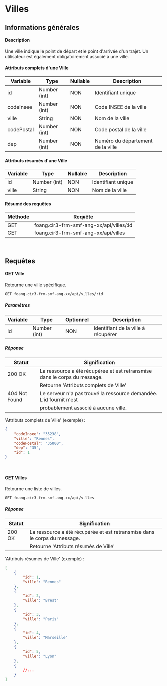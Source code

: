 # Villes

## Informations générales
#### Description
Une ville indique le point de départ et le point d'arrivée d'un trajet. Un utilisateur est également obligatoirement associé
à une ville.

#### Attributs complets d'une Ville
| Variable        | Type                  | Nullable | Description                            |
| --------------- | --------------------- | -------- | -------------------------------------- |
| id              | Number (int)          | NON      | Identifiant unique                     |
| codeInsee       | Number (int)          | NON      | Code INSEE de la ville                 |
| ville           | String                | NON      | Nom de la ville                        |
| codePostal      | Number (int)          | NON      | Code postal de la ville                |
| dep             | Number (int)          | NON      | Numéro du département de la ville      |

#### Attributs résumés d'une Ville
| Variable        | Type                  | Nullable | Description                            |
| --------------- | --------------------- | -------- | -------------------------------------- |
| id              | Number (int)          | NON      | Identifiant unique                     |
| ville           | String                | NON      | Nom de la ville                        |

#### Résumé des requêtes
| Méthode                            | Requête                                    |
| ---------------------------------- | ------------------------------------------ |
| <span class="get">GET</span>       | foang.cir3-frm-smf-ang-xx/api/villes/:id   |
| <span class="get">GET</span>       | foang.cir3-frm-smf-ang-xx/api/villes       |

<br>
<div class="page-break"></div>

## Requêtes
#### <span class="get">GET</span> Ville

Retourne une ville spécifique.

`GET foang.cir3-frm-smf-ang-xx/api/villes/:id`

##### Paramètres
| Variable        | Type                  | Optionnel | Description                            |
| --------------- | --------------------- | --------- | -------------------------------------- |
| id              | Number (int)          | NON       | Identifiant de la ville à récupérer    |

##### Réponse
| Statut          | Signification                                                             |
| --------------- | ------------------------------------------------------------------------- |
| 200 OK          | La ressource a été récupérée et est retransmise dans le corps du message. |
|                 | Retourne 'Attributs complets de Ville'                                    |
| 404 Not Found   | Le serveur n'a pas trouvé la ressource demandée. L'id fournit n'est       |
|                 | probablement associé à aucune ville.                                      |

'Attributs complets de Ville' (exemple) :

```json
{
    "codeInsee": "35238",
    "ville": "Rennes",
    "codePostal": "35000",
    "dep": "35",
    "id": 1
}
```

<br>
<div class="page-break"></div>

#### <span class="get">GET</span> Villes

Retourne une liste de villes.

`GET foang.cir3-frm-smf-ang-xx/api/villes`

##### Réponse
| Statut          | Signification                                                             |
| --------------- | ------------------------------------------------------------------------- |
| 200 OK          | La ressource a été récupérée et est retransmise dans le corps du message. |
|                 | Retourne 'Attributs résumés de Ville'                                     |

'Attributs résumés de Ville' (exemple) :

```json
[
    {
        "id": 1,
        "ville": "Rennes"
    },
    {
        "id": 2,
        "ville": "Brest"
    },
    {
        "id": 3,
        "ville": "Paris"
    },
    {
        "id": 4,
        "ville": "Marseille"
    },
    {
        "id": 5,
        "ville": "Lyon"
    },
    {
        //...
    }
]
```